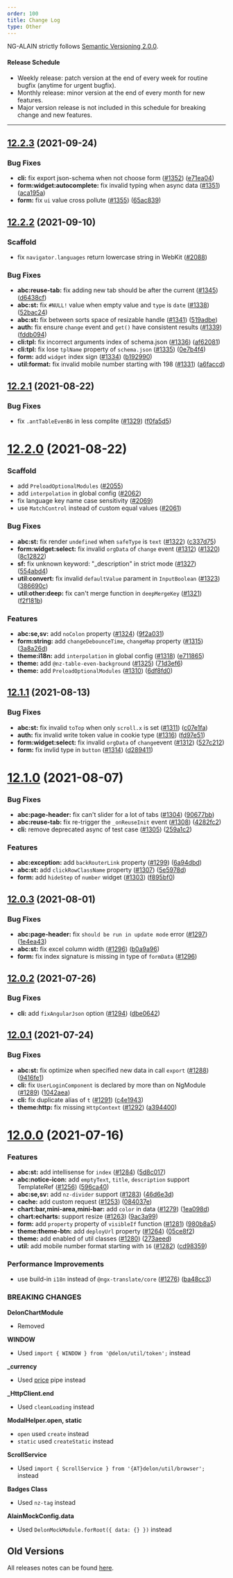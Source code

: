 ```yaml
---
order: 100
title: Change Log
type: Other
---
```


NG-ALAIN strictly follows [Semantic Versioning 2.0.0](http://semver.org/lang/zh-CN/).

#### Release Schedule

* Weekly release: patch version at the end of every week for routine bugfix (anytime for urgent bugfix).
* Monthly release: minor version at the end of every month for new features.
* Major version release is not included in this schedule for breaking change and new features.

---

## [12.2.3](https://github.com/ng-alain/delon/compare/12.2.2...12.2.3) (2021-09-24)

### Bug Fixes

* **cli:** fix export json-schema when not choose form ([#1352](https://github.com/ng-alain/delon/issues/1352)) ([e71ea04](https://github.com/ng-alain/delon/commit/e71ea04dba044a29919b36b436d855164eeebc63))
* **form:widget:autocomplete:** fix invalid typing when async data ([#1351](https://github.com/ng-alain/delon/issues/1351)) ([aca195a](https://github.com/ng-alain/delon/commit/aca195a10fc46dda51c8eefc8b9b28ced30da812))
* **form:** fix `ui` value cross pollute ([#1355](https://github.com/ng-alain/delon/issues/1355)) ([65ac839](https://github.com/ng-alain/delon/commit/65ac839fedb34d4e18e959071e0b8c31e0aa6e96))


## [12.2.2](https://github.com/ng-alain/delon/compare/12.2.1...12.2.2) (2021-09-10)

### Scaffold

* fix `navigator.languages` return lowercase string in WebKit ([#2088](https://github.com/ng-alain/ng-alain/pull/2069))

### Bug Fixes

* **abc:reuse-tab:** fix adding new tab should be after the current ([#1345](https://github.com/ng-alain/delon/issues/1345)) ([d6438cf](https://github.com/ng-alain/delon/commit/d6438cf40cb6857ca4459278ec3b6e95fbbba738))
* **abc:st:** fix `#NULL!` value when empty value and `type` is `date` ([#1338](https://github.com/ng-alain/delon/issues/1338)) ([52bac24](https://github.com/ng-alain/delon/commit/52bac241ab537eb829542bf6290b43cb0440d67c))
* **abc:st:** fix between sorts space of resizable handle ([#1341](https://github.com/ng-alain/delon/issues/1341)) ([519adbe](https://github.com/ng-alain/delon/commit/519adbe9c5f86068d2b97acf3a3921b491470521))
* **auth:** fix ensure `change` event and `get()` have consistent results ([#1339](https://github.com/ng-alain/delon/issues/1339)) ([fddb094](https://github.com/ng-alain/delon/commit/fddb0942d4e297f62d227e06230573ad314e9b65))
* **cli:tpl:** fix incorrect arguments index of schema.json ([#1336](https://github.com/ng-alain/delon/issues/1336)) ([af62081](https://github.com/ng-alain/delon/commit/af620810ecdd93c8844755b303c995fe54dbe2b0))
* **cli:tpl:** fix lose `tplName` property of `schema.json` ([#1335](https://github.com/ng-alain/delon/issues/1335)) ([0e7b4f4](https://github.com/ng-alain/delon/commit/0e7b4f471bf28257a19c130e78df26542b1d5d0f))
* **form:** add `widget` index sign ([#1334](https://github.com/ng-alain/delon/issues/1334)) ([b192990](https://github.com/ng-alain/delon/commit/b192990cf9f7ecfe84aa7f252ab4d3cc33151885))
* **util:format:** fix invalid mobile number starting with 198 ([#1331](https://github.com/ng-alain/delon/issues/1331)) ([a6faccd](https://github.com/ng-alain/delon/commit/a6faccd197857a08f07add7031975e56312d0424))


## [12.2.1](https://github.com/ng-alain/delon/compare/12.2.0...12.2.1) (2021-08-22)

### Bug Fixes

* fix `.antTableEvenBG` in less complite ([#1329](https://github.com/ng-alain/delon/issues/1329)) ([f0fa5d5](https://github.com/ng-alain/delon/commit/f0fa5d526ac7789f4a4746829a6c682fc6579cf7))


# [12.2.0](https://github.com/ng-alain/delon/compare/12.1.1...12.2.0) (2021-08-22)

### Scaffold

* add `PreloadOptionalModules` ([#2055](https://github.com/ng-alain/ng-alain/issues/2055))
* add `interpolation` in global config ([#2062](https://github.com/ng-alain/ng-alain/issues/2062))
* fix language key name case sensitivity ([#2069](https://github.com/ng-alain/ng-alain/issues/2069))
* use `MatchControl` instead of custom equal values ([#2061](https://github.com/ng-alain/ng-alain/issues/2061))

### Bug Fixes

* **abc:st:** fix render `undefined` when `safeType` is `text` ([#1322](https://github.com/ng-alain/delon/issues/1322)) ([c337d75](https://github.com/ng-alain/delon/commit/c337d75a7f2aa0d374c88db4e97dd51da8b604ce))
* **form:widget:select:** fix invalid `orgData` of `change` event ([#1312](https://github.com/ng-alain/delon/issues/1312)) ([#1320](https://github.com/ng-alain/delon/issues/1320)) ([8c12822](https://github.com/ng-alain/delon/commit/8c12822a7d65cdcda7c34d9554d13c5a1ef981d9))
* **sf:** fix unknown keyword: "_description" in strict mode ([#1327](https://github.com/ng-alain/delon/issues/1327)) ([554abd4](https://github.com/ng-alain/delon/commit/554abd469fa588548a1ec79d603201eeeafd1250))
* **util:convert:** fix invalid `defaultValue` parament in `InputBoolean` ([#1323](https://github.com/ng-alain/delon/issues/1323)) ([386690c](https://github.com/ng-alain/delon/commit/386690cb1e194dc50c22450e71d0e0995a8b24bc))
* **util:other:deep:** fix can't merge function in `deepMergeKey` ([#1321](https://github.com/ng-alain/delon/issues/1321)) ([f2f181b](https://github.com/ng-alain/delon/commit/f2f181b8ba44eade220eececa546a5c84fa6f776))

### Features

* **abc:se,sv:** add `noColon` property ([#1324](https://github.com/ng-alain/delon/issues/1324)) ([9f2a031](https://github.com/ng-alain/delon/commit/9f2a0313310fbbcd610a26a33c77742734a3fe2e))
* **form:string:** add `changeDebounceTime`, `changeMap` property ([#1315](https://github.com/ng-alain/delon/issues/1315)) ([3a8a26d](https://github.com/ng-alain/delon/commit/3a8a26d5a36513b2cdb6d51fb474c4eb7eaceb60))
* **theme:i18n:** add `interpolation` in global config ([#1318](https://github.com/ng-alain/delon/issues/1318)) ([e711865](https://github.com/ng-alain/delon/commit/e7118657fbb24c9f62c422e1b1029bfbe2cee541))
* **theme:** add `@nz-table-even-background` ([#1325](https://github.com/ng-alain/delon/issues/1325)) ([71d3ef6](https://github.com/ng-alain/delon/commit/71d3ef6be7097d083af3967283d27c420c35e0e9))
* **theme:** add `PreloadOptionalModules` ([#1310](https://github.com/ng-alain/delon/issues/1310)) ([6df8fd0](https://github.com/ng-alain/delon/commit/6df8fd029be8f877292d384e962d4c26161a8011))


## [12.1.1](https://github.com/ng-alain/delon/compare/12.1.0...12.1.1) (2021-08-13)

### Bug Fixes

* **abc:st:** fix invalid `toTop` when only `scroll.x` is set ([#1311](https://github.com/ng-alain/delon/issues/1311)) ([c07e1fa](https://github.com/ng-alain/delon/commit/c07e1fa688d7dbf4cbf593c08886b6346e5de46c))
* **auth:** fix invalid write token value in cookie type ([#1316](https://github.com/ng-alain/delon/issues/1316)) ([fd97e51](https://github.com/ng-alain/delon/commit/fd97e51fd37d4e011940e3ae518a0fa24badf819))
* **form:widget:select:** fix invalid `orgData` of `change`event ([#1312](https://github.com/ng-alain/delon/issues/1312)) ([527c212](https://github.com/ng-alain/delon/commit/527c212ae4ded1ba7c3b36ea039d8d72cb22fd59))
* **form:** fix invlid type in `button` ([#1314](https://github.com/ng-alain/delon/issues/1314)) ([d289411](https://github.com/ng-alain/delon/commit/d2894115b1ef9e898303952307e4f5ead6f64bc5))


# [12.1.0](https://github.com/ng-alain/delon/compare/12.0.3...12.1.0) (2021-08-07)

### Bug Fixes

* **abc:page-header:** fix can't slider for a lot of tabs ([#1304](https://github.com/ng-alain/delon/issues/1304)) ([90677bb](https://github.com/ng-alain/delon/commit/90677bb3341a8b5286f65e55e3d5183a69f7e4a3))
* **abc:reuse-tab:** fix re-trigger the `_onReuseInit` event ([#1308](https://github.com/ng-alain/delon/issues/1308)) ([4282fc2](https://github.com/ng-alain/delon/commit/4282fc2ea1556a0b4e0459e9c9385edf7fb0f670))
* **cli:** remove deprecated async of test case ([#1305](https://github.com/ng-alain/delon/issues/1305)) ([259a1c2](https://github.com/ng-alain/delon/commit/259a1c2a90f5473081807b3af2895d68b9375e07))

### Features

* **abc:exception:** add `backRouterLink` property ([#1299](https://github.com/ng-alain/delon/issues/1299)) ([6a94dbd](https://github.com/ng-alain/delon/commit/6a94dbd6ae80ce5ae4176d28731e373e0c26ee55))
* **abc:st:** add `clickRowClassName` property ([#1307](https://github.com/ng-alain/delon/issues/1307)) ([5e5978d](https://github.com/ng-alain/delon/commit/5e5978d1fbd5eaf96f252871cbcc766bad8f2381))
* **form:** add `hideStep` of `number` widget ([#1303](https://github.com/ng-alain/delon/issues/1303)) ([f895bf0](https://github.com/ng-alain/delon/commit/f895bf0abbfc88dc4154bd57ef65b8321dae6fb9))


## [12.0.3](https://github.com/ng-alain/delon/compare/12.0.2...12.0.3) (2021-08-01)

### Bug Fixes

* **abc:page-header:** fix `should be run in update mode` error ([#1297](https://github.com/ng-alain/delon/issues/1297)) ([1e4ea43](https://github.com/ng-alain/delon/commit/1e4ea439adf3eb0f9cb3419a9d6b8b5ea84714d9))
* **abc:st:** fix excel column width ([#1296](https://github.com/ng-alain/delon/issues/1296)) ([b0a9a96](https://github.com/ng-alain/delon/commit/b0a9a964085f951efe2ff58c8c853e0c178a8bd9))
* **form:** fix index signature is missing in type of `formData` ([#1296](https://github.com/ng-alain/delon/issues/1300))


## [12.0.2](https://github.com/ng-alain/delon/compare/12.0.1...12.0.2) (2021-07-26)

### Bug Fixes

* **cli:** add `fixAngularJson` option ([#1294](https://github.com/ng-alain/delon/issues/1294)) ([dbe0642](https://github.com/ng-alain/delon/commit/dbe06424c59fa005f86c0f196bb5ad053ac4665f))


## [12.0.1](https://github.com/ng-alain/delon/compare/12.0.0...12.0.1) (2021-07-24)

### Bug Fixes

* **abc:st:** fix optimize when specified new data in call `export` ([#1288](https://github.com/ng-alain/delon/issues/1288)) ([9416fe1](https://github.com/ng-alain/delon/commit/9416fe16360e7e9def0a6b9150bd5e8bbc166386))
* **cli:** fix `UserLoginComponent` is declared by more than on NgModule ([#1289](https://github.com/ng-alain/delon/issues/1289)) ([1042aea](https://github.com/ng-alain/delon/commit/1042aeae16b6f06022bf6cc0a52727a5458b8bc1))
* **cli:** fix duplicate alias of `t` ([#1291](https://github.com/ng-alain/delon/issues/1291)) ([c4e1943](https://github.com/ng-alain/delon/commit/c4e1943475d46f94683345cc94fc8c5eb83e1267))
* **theme:http:** fix missing `HttpContext` ([#1292](https://github.com/ng-alain/delon/issues/1292)) ([a394400](https://github.com/ng-alain/delon/commit/a394400c003e1e73c42789aa43baadbc590af080))


# [12.0.0](https://github.com/ng-alain/delon/compare/11.10.4...12.0.0) (2021-07-16)

### Features

* **abc:st:** add intellisense for `index` ([#1284](https://github.com/ng-alain/delon/issues/1284)) ([5d8c017](https://github.com/ng-alain/delon/commit/5d8c01788e6f23853d83a67593b87ffee86bd2d4))
* **abc:notice-icon:** add `emptyText`, `title`, `description` support TemplateRef ([#1256](https://github.com/ng-alain/delon/issues/1256)) ([596ca40](https://github.com/ng-alain/delon/commit/596ca40c254e619dc868deced7d4f105fac2d797))
* **abc:se,sv:** add `nz-divider` support ([#1283](https://github.com/ng-alain/delon/issues/1283)) ([46d6e3d](https://github.com/ng-alain/delon/commit/46d6e3d60a8903c4a71fc64efc5e8b2d596c3742))
* **cache:** add custom request ([#1253](https://github.com/ng-alain/delon/issues/1253)) ([084037e](https://github.com/ng-alain/delon/commit/084037e73c094636eb510565863e403259f264d1))
* **chart:bar,mini-area,mini-bar:** add `color` in data ([#1279](https://github.com/ng-alain/delon/issues/1279)) ([1ea098d](https://github.com/ng-alain/delon/commit/1ea098daaeca6eedfb07f5f342052b1c3e3ffb6a))
* **chart:echarts:** support resize ([#1263](https://github.com/ng-alain/delon/issues/1263)) ([9ac3a99](https://github.com/ng-alain/delon/commit/9ac3a99c85f773e63232b2723201b8888fbe5cf0))
* **form:** add `property` property of `visibleIf` function ([#1281](https://github.com/ng-alain/delon/issues/1281)) ([980b8a5](https://github.com/ng-alain/delon/commit/980b8a528bbf59f474984994f6a7271a89cf70b6))
* **theme:theme-btn:** add `deployUrl` property ([#1264](https://github.com/ng-alain/delon/issues/1264)) ([05ce8f2](https://github.com/ng-alain/delon/commit/05ce8f20f7c4b62d75c23e3b1013c8e9951034ff))
* **theme:** add enabled of util classes ([#1280](https://github.com/ng-alain/delon/issues/1280)) ([273aeed](https://github.com/ng-alain/delon/commit/273aeedeb748f97163cd0282288a9947dc93d605))
* **util:** add mobile number format starting with `16` ([#1282](https://github.com/ng-alain/delon/issues/1282)) ([cd98359](https://github.com/ng-alain/delon/commit/cd983593e05fbdcdb83cb155d6b5f7fbba435702))

### Performance Improvements

* use build-in `i18n` instead of `@ngx-translate/core` ([#1276](https://github.com/ng-alain/delon/issues/1276)) ([ba48cc3](https://github.com/ng-alain/delon/commit/ba48cc3f574837064940f720323351172dd4e3df))

### BREAKING CHANGES

**DelonChartModule**
- Removed

**WINDOW**
- Used `import { WINDOW } from '@delon/util/token';` instead

**_currency**
- Used [price](https://ng-alain.com/util/pipes-currency/en?#price) pipe instead

**_HttpClient.end**
- Used `cleanLoading` instead

**ModalHelper.open, static**
- `open` used `create` instead
- `static` used `createStatic` instead

**ScrollService**
- Used `import { ScrollService } from '{AT}delon/util/browser';` instead

**Badges Class**
- Used `nz-tag` instead

**AlainMockConfig.data**
- Used `DelonMockModule.forRoot({ data: {} })` instead

## Old Versions

All releases notes can be found [here](https://github.com/ng-alain/ng-alain/releases).
